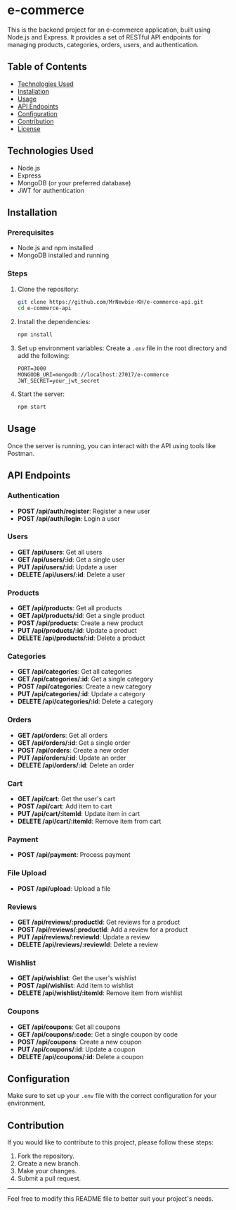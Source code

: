 # e-commerce

This is the backend project for an e-commerce application, built using Node.js and Express. It provides a set of RESTful API endpoints for managing products, categories, orders, users, and authentication.

## Table of Contents
- [Technologies Used](#technologies-used)
- [Installation](#installation)
- [Usage](#usage)
- [API Endpoints](#api-endpoints)
- [Configuration](#configuration)
- [Contribution](#contribution)
- [License](#license)

## Technologies Used
- Node.js
- Express
- MongoDB (or your preferred database)
- JWT for authentication

## Installation

### Prerequisites
- Node.js and npm installed
- MongoDB installed and running

### Steps
1. Clone the repository:
    ```bash
    git clone https://github.com/MrNewbie-KH/e-commerce-api.git
    cd e-commerce-api
    ```

2. Install the dependencies:
    ```bash
    npm install
    ```

3. Set up environment variables:
    Create a `.env` file in the root directory and add the following:
    ```env
    PORT=3000
    MONGODB_URI=mongodb://localhost:27017/e-commerce
    JWT_SECRET=your_jwt_secret
    ```

4. Start the server:
    ```bash
    npm start
    ```

## Usage
Once the server is running, you can interact with the API using tools like Postman.
## API Endpoints

### Authentication
- **POST /api/auth/register**: Register a new user
- **POST /api/auth/login**: Login a user

### Users
- **GET /api/users**: Get all users
- **GET /api/users/:id**: Get a single user
- **PUT /api/users/:id**: Update a user
- **DELETE /api/users/:id**: Delete a user

### Products
- **GET /api/products**: Get all products
- **GET /api/products/:id**: Get a single product
- **POST /api/products**: Create a new product
- **PUT /api/products/:id**: Update a product
- **DELETE /api/products/:id**: Delete a product

### Categories
- **GET /api/categories**: Get all categories
- **GET /api/categories/:id**: Get a single category
- **POST /api/categories**: Create a new category
- **PUT /api/categories/:id**: Update a category
- **DELETE /api/categories/:id**: Delete a category

### Orders
- **GET /api/orders**: Get all orders
- **GET /api/orders/:id**: Get a single order
- **POST /api/orders**: Create a new order
- **PUT /api/orders/:id**: Update an order
- **DELETE /api/orders/:id**: Delete an order

### Cart
- **GET /api/cart**: Get the user's cart
- **POST /api/cart**: Add item to cart
- **PUT /api/cart/:itemId**: Update item in cart
- **DELETE /api/cart/:itemId**: Remove item from cart

### Payment
- **POST /api/payment**: Process payment

### File Upload
- **POST /api/upload**: Upload a file

### Reviews
- **GET /api/reviews/:productId**: Get reviews for a product
- **POST /api/reviews/:productId**: Add a review for a product
- **PUT /api/reviews/:reviewId**: Update a review
- **DELETE /api/reviews/:reviewId**: Delete a review

### Wishlist
- **GET /api/wishlist**: Get the user's wishlist
- **POST /api/wishlist**: Add item to wishlist
- **DELETE /api/wishlist/:itemId**: Remove item from wishlist

### Coupons
- **GET /api/coupons**: Get all coupons
- **GET /api/coupons/:code**: Get a single coupon by code
- **POST /api/coupons**: Create a new coupon
- **PUT /api/coupons/:id**: Update a coupon
- **DELETE /api/coupons/:id**: Delete a coupon
## Configuration
Make sure to set up your `.env` file with the correct configuration for your environment.

## Contribution
If you would like to contribute to this project, please follow these steps:
1. Fork the repository.
2. Create a new branch.
3. Make your changes.
4. Submit a pull request.

---

Feel free to modify this README file to better suit your project's needs.
